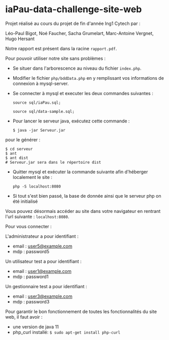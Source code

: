 # iaPau-data-challenge-site-web
Projet réalisé au cours du projet de fin d'année Ing1 Cytech par :

Léo-Paul Bigot, Noé Faucher, Sacha Grumelart, Marc-Antoine Vergnet, Hugo Hersant

Notre rapport est présent dans la racine `rapport.pdf`.

Pour pouvoir utiliser notre site sans problèmes :

- Se situer dans l'arborescence au niveau du fichier `index.php`.

- Modifier le fichier `php/bddData.php` en y remplissant vos informations de connexion à mysql-server.

- Se connecter à mysql et executer les deux commandes suivantes :
   
    ```source sql/iaPau.sql;```

    ```source sql/data-sample.sql;```

- Pour lancer le serveur java, exécutez cette commande :

    ```$ java -jar Serveur.jar```

pour le générer :

    
    $ cd serveur
    $ ant 
    $ ant dist
    # Serveur.jar sera dans le répertoire dist


- Quitter mysql et exécuter la commande suivante afin d'héberger localement le site :

    ```php -S localhost:8080```

- Si tout s'est bien passé, la base de donnée ainsi que le serveur php on été initialisé

Vous pouvez désormais accéder au site dans votre navigateur en rentrant l'url suivante : `localhost:8080`.


Pour vous connecter :

L'administrateur a pour identifiant :
    
- email : user5@example.com
- mdp : password5

Un utilisateur test a pour identifiant :
    
- email : user1@example.com
- mdp : password1

Un gestionnaire test a pour identifiant :
    
- email : user3@example.com
- mdp : password3

Pour garantir le bon fonctionnement de toutes les fonctionnalités du site web, il faut avoir :
- une version de java 11
- php_curl installé: `$ sudo apt-get install php-curl`